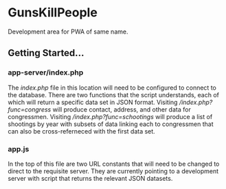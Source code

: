 # GunsKillPeople
Development area for PWA of same name.

## Getting Started...

### app-server/index.php
The *index.php* file in this location will need to be configured to connect to the database. There are two functions that the script understands, each of which will return a specific data set in JSON format.  Visiting */index.php?func=congress* will produce contact, address, and other data for congressmen.  Visiting */index.php?func=schootings* will produce a list of shootings by year with subsets of data linking each to congressmen that can also be cross-referneced with the first data set.

### app.js
In the top of this file are two URL constants that will need to be changed to direct to the requisite server. They are currently pointing to a development server with script that returns the relevant JSON datasets. 
